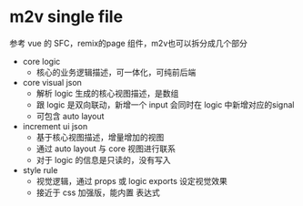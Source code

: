 # m2v single file

参考 vue 的 SFC，remix的page 组件，m2v也可以拆分成几个部分

- core logic
  - 核心的业务逻辑描述，可一体化，可纯前后端
- core visual json
  - 解析 logic 生成的核心视图描述，是数组
  - 跟 logic 是双向联动，新增一个 input 会同时在 logic 中新增对应的signal
  - 可包含 auto layout
- increment ui json
  - 基于核心视图描述，增量增加的视图
  - 通过 auto layout 与 core 视图进行联系
  - 对于 logic 的信息是只读的，没有写入
- style rule
  - 视觉逻辑，通过 props 或 logic exports 设定视觉效果
  - 接近于 css 加强版，能内置 表达式

